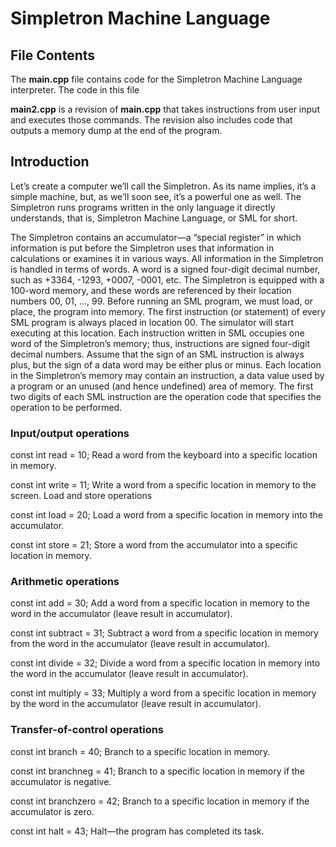 # Simpletron Machine Language

## File Contents

The **main.cpp** file contains code for the Simpletron Machine Language interpreter. The code in this file 

**main2.cpp** is a revision of **main.cpp** that takes instructions from user input and executes those commands. The revision also includes code that outputs a memory dump at the end of the program.

## Introduction

Let’s create a computer we’ll call the Simpletron. As its
name implies, it’s a simple machine, but, as we’ll soon see, it’s a powerful one as well. The Simpletron
runs programs written in the only language it directly understands, that is, Simpletron Machine
Language, or SML for short.

 The Simpletron contains an accumulator—a “special register” in which information is put
before the Simpletron uses that information in calculations or examines it in various ways. All
information in the Simpletron is handled in terms of words. A word is a signed four-digit decimal
number, such as +3364, -1293, +0007, -0001, etc. The Simpletron is equipped with a 100-word
memory, and these words are referenced by their location numbers 00, 01, …, 99.
Before running an SML program, we must load, or place, the program into memory. The first
instruction (or statement) of every SML program is always placed in location 00. The simulator
will start executing at this location.
Each instruction written in SML occupies one word of the Simpletron’s memory; thus,
instructions are signed four-digit decimal numbers. Assume that the sign of an SML instruction is
always plus, but the sign of a data word may be either plus or minus. Each location in the Simpletron’s
memory may contain an instruction, a data value used by a program or an unused (and
hence undefined) area of memory. The first two digits of each SML instruction are the operation
code that specifies the operation to be performed.

### Input/output operations

const int read = 10; Read a word from the keyboard into a specific location in
memory.

const int write = 11; Write a word from a specific location in memory to the screen.
Load and store operations

const int load = 20; Load a word from a specific location in memory into the
accumulator.

const int store = 21; Store a word from the accumulator into a specific location in
memory.

### Arithmetic operations
const int add = 30; Add a word from a specific location in memory to the word
in the accumulator (leave result in accumulator).

const int subtract = 31; Subtract a word from a specific location in memory from the
word in the accumulator (leave result in accumulator).

const int divide = 32; Divide a word from a specific location in memory into the
word in the accumulator (leave result in accumulator).

const int multiply = 33; Multiply a word from a specific location in memory by the
word in the accumulator (leave result in accumulator).

### Transfer-of-control operations

const int branch = 40; Branch to a specific location in memory.

const int branchneg = 41; Branch to a specific location in memory if the accumulator is
negative.

const int branchzero = 42; Branch to a specific location in memory if the accumulator is
zero.

const int halt = 43; Halt—the program has completed its task.
